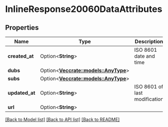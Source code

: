 # InlineResponse20060DataAttributes

## Properties

Name | Type | Description | Notes
------------ | ------------- | ------------- | -------------
**created_at** | Option<**String**> | ISO 8601 date and time | [optional]
**dubs** | Option<[**Vec<crate::models::AnyType>**](AnyType.md)> |  | [optional]
**subs** | Option<[**Vec<crate::models::AnyType>**](AnyType.md)> |  | [optional]
**updated_at** | Option<**String**> | ISO 8601 of last modification | [optional]
**url** | Option<**String**> |  | [optional]

[[Back to Model list]](../README.md#documentation-for-models) [[Back to API list]](../README.md#documentation-for-api-endpoints) [[Back to README]](../README.md)


